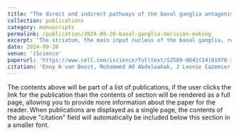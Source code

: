 ```yaml
---
title: "The direct and indirect pathways of the basal ganglia antagonistically influence cortical activity and perceptual decisions"
collection: publications
category: manuscripts
permalink: /publication/2024-09-20-basal-ganglia-decision-making
excerpt: 'The striatum, the main input nucleus of the basal ganglia, receives topographically organized input from the cortex and gives rise to the direct and indirect output pathways, which have antagonistic effects on basal ganglia output directed to the cortex. We optogenetically stimulated the direct and indirect pathways in a visual and a working memory task in mice that responded by licking. Unilateral direct pathway stimulation increased the probability of lick responses toward the contralateral, non-stimulated side and increased cortical activity globally. In contrast, indirect pathway stimulation increased the probability of responses toward the stimulated side and decreased activity in the stimulated hemisphere. Moreover, direct pathway stimulation enhanced the neural representation of a contralateral visual stimulus during the delay of the working memory task, whereas indirect pathway stimulation had the opposite effect. Our results demonstrate how these two pathways influence perceptual decisions and working memory and modify activity in the dorsal cortex.'
date: 2024-09-20
venue: 'iScience'
paperurl: 'https://www.cell.com/iscience/fulltext/S2589-0042(24)01978-3'
citation: 'Enny H van Beest, Mohammed AO Abdelwahab, J Leonie Cazemier, Chrysiida Baltira, M Cassandra Maes, Brandon D Peri, Matthew W Self, Ingo Willuhn, Pieter R Roelfsema (2024). &quot;The direct and indirect pathways of the basal ganglia antagonistically influence cortical activity and perceptual decisions.&quot; <i>iScience 1</i>. 1(3).'
---
```


The contents above will be part of a list of publications, if the user clicks the link for the publication than the contents of section will be rendered as a full page, allowing you to provide more information about the paper for the reader. When publications are displayed as a single page, the contents of the above "citation" field will automatically be included below this section in a smaller font.
